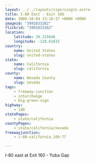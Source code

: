 ```yaml
---
layout: ../../layouts/sign/single.astro
title: I-80 East - Exit 160
date: 2009-10-04 13:16:17 +0000 +0000
imageid: "3991833262"
flickrid: "3991833262"
location:
    latitude: 39.315646
    longitude: -120.61615
country:
    name: United States
    slug: united-states
state:
    name: California
    slug: california
county:
    name: Nevada County
    slug: nevada
tags:
    - freeway-junction
    - interchange
    - big-green-sign
highway:
    - i80
statePages:
    - state/california
countyPages:
    - state/california/nevada
freewayjunction:
    - i-80-california_160-77

---
```

I-80 east at Exit 160 - Yuba Gap